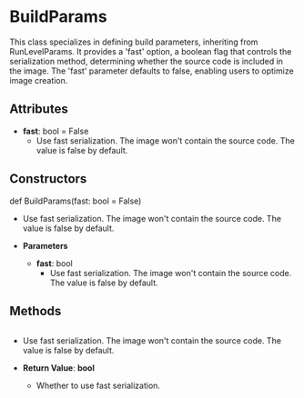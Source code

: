 # BuildParams

This class specializes in defining build parameters, inheriting from RunLevelParams. It provides a &#x27;fast&#x27; option, a boolean flag that controls the serialization method, determining whether the source code is included in the image. The &#x27;fast&#x27; parameter defaults to false, enabling users to optimize image creation.

## Attributes

- **fast**: bool = False
  - Use fast serialization. The image won&#x27;t contain the source code. The value is false by default.

## Constructors
def BuildParams(fast: bool = False)
-  Use fast serialization. The image won&#x27;t contain the source code. The value is false by default.
- **Parameters**

  - **fast**: bool
    - Use fast serialization. The image won&#x27;t contain the source code. The value is false by default.



## Methods
```def fast()
```
-  Use fast serialization. The image won&#x27;t contain the source code. The value is false by default.

- **Return Value**:
**bool**
  - Whether to use fast serialization.
